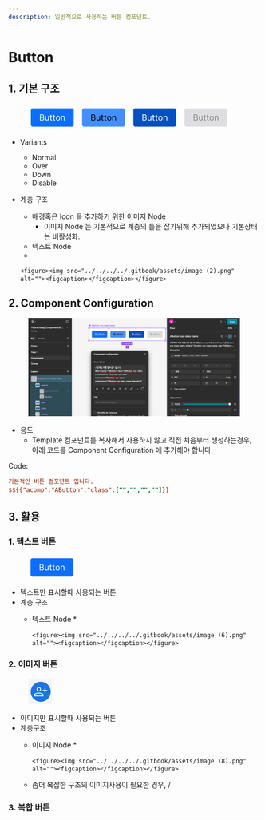 ```yaml
---
description: 일반적으로 사용하는 버튼 컴포넌트.
---
```


# Button

## 1. 기본 구조

<figure><img src="../../../../.gitbook/assets/image.png" alt=""><figcaption></figcaption></figure>

* Variants
  * Normal&#x20;
  * Over
  * Down
  * Disable
* 계층 구조
  * 배경혹은 Icon 을 추가하기 위한 이미지 Node
    * 이미지 Node 는 기본적으로 계층의 틀을 잡기위해 추가되었으나 기본상태는 비활성화.
  * 텍스트 Node&#x20;
  *

      <figure><img src="../../../../.gitbook/assets/image (2).png" alt=""><figcaption></figcaption></figure>



## 2. Component Configuration

<figure><img src="../../../../.gitbook/assets/image (3).png" alt=""><figcaption></figcaption></figure>

* 용도
  * Template 컴포넌트를 복사해서 사용하지 않고  직접 처음부터 생성하는경우, 아래 코드를 Component Configuration 에 추가해야 합니다.

Code:

```ini
기본적인 버튼 컴포넌트 입니다.
$${{"acomp":"AButton","class":["","","",""]}}
```



## 3. 활용&#x20;

### 1. 텍스트  버튼

<figure><img src="../../../../.gitbook/assets/image (5).png" alt=""><figcaption></figcaption></figure>

* 텍스트만 표시할때 사용되는 버튼
* 계층 구조
  * 텍스트 Node
    *

        <figure><img src="../../../../.gitbook/assets/image (6).png" alt=""><figcaption></figcaption></figure>

### 2. 이미지 버튼

<figure><img src="../../../../.gitbook/assets/image (7).png" alt=""><figcaption></figcaption></figure>

* 이미지만 표시할때 사용되는 버튼
* 계층구조
  * 이미지 Node
    *

        <figure><img src="../../../../.gitbook/assets/image (8).png" alt=""><figcaption></figcaption></figure>


  * 좀더 복잡한 구조의 이미지사용이 필요한 경우, /

### 3. 복합 버튼





